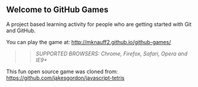 ## Welcome to GitHub Games

A project based learning activity for people who are getting started with Git and GitHub.

You can play the game at: http://mknauff2.github.io/github-games/

>> _*SUPPORTED BROWSERS*: Chrome, Firefox, Safari, Opera and IE9+_

This fun open source game was cloned from: https://github.com/jakesgordon/javascript-tetris
